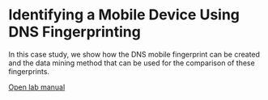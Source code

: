 # Identifying a Mobile Device Using DNS Fingerprinting

 
In this case study, we show how the DNS mobile fingerprint can be created and the data mining method that can be used for the comparison of these fingerprints.

[Open lab manual](CaseStudy2.pdf)

